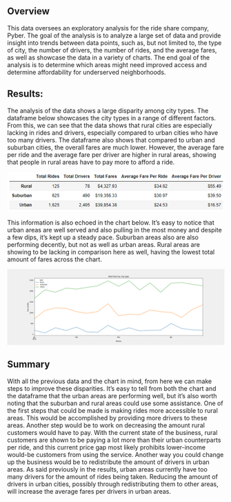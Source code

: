 ## Overview
This data oversees an exploratory analysis for the ride share company, Pyber. The goal of the analysis is to analyze a large set of data and provide insight into trends between data points, such as, but not limited to, the type of city, the number of drivers, the number of rides, and the average fares, as well as showcase the data in a variety of charts. The end goal of the analysis is to determine which areas might need improved access and determine affordability for underserved neighborhoods.
 
## Results:
The analysis of the data shows a large disparity among city types. The dataframe below showcases the city types in a range of different factors. From this, we can see that the data shows that rural cities are especially lacking in rides and drivers, especially compared to urban cities who have too many drivers. The dataframe also shows that compared to urban and suburban cities, the overall fares are much lower. However, the average fare per ride and the average fare per driver are higher in rural areas, showing that people in rural areas have to pay more to afford a ride.

![Pyber_DataFrame](https://github.com/BrieonaT/PyBer_Analysis/blob/main/Analysis/PyBer_dataframe.png)

This information is also echoed in the chart below. It’s easy to notice that urban areas are well served and also pulling in the most money and despite a few dips, it’s kept up a steady pace. Suburban areas also are also performing decently, but not as well as urban areas. Rural areas are showing to be lacking in comparison here as well, having the lowest total amount of fares across the chart.

![Pyber_LineChart](https://github.com/BrieonaT/PyBer_Analysis/blob/main/Analysis/PyBer_fare_summary.png)
 
## Summary
With all the previous data and the chart in mind, from here we can make steps to improve these disparities. It’s easy to tell from both the chart and the dataframe that the urban areas are performing well, but it’s also worth noting that the suburban and rural areas could use some assistance. One of the first steps that could be made is making rides more accessible to rural areas. This would be accomplished by providing more drivers to these areas. Another step would be to work on decreasing the amount rural customers would have to pay. With the current state of the business, rural customers are shown to be paying a lot more than their urban counterparts per ride, and this current price gap most likely prohibits lower-income would-be customers from using the service. Another way you could change up the business would be to redistribute the amount of drivers in urban areas. As said previously in the results, urban areas currently have too many drivers for the amount of rides being taken. Reducing the amount of drivers in urban cities, possibly through redistributing them to other areas, will increase the average fares per drivers in urban areas. 
